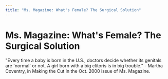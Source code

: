 ```yaml
---
title: "Ms. Magazine: What's Female? The Surgical Solution"
---
```


# Ms. Magazine: What's Female? The Surgical Solution

  
"Every time a baby is born in the U.S., doctors decide whether its genitals are 'normal' or not. A girl born with a big clitoris is in big trouble." - Martha Coventry, in Making the Cut in the Oct. 2000 issue of Ms. Magazine.